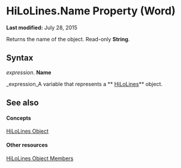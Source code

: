 
# HiLoLines.Name Property (Word)

 **Last modified:** July 28, 2015

Returns the name of the object. Read-only  **String**.

## Syntax

 _expression_. **Name**

 _expression_A variable that represents a  ** [HiLoLines](9f1ed891-7e95-8dd0-745a-ce28555284a9.md)** object.


## See also


#### Concepts


 [HiLoLines Object](9f1ed891-7e95-8dd0-745a-ce28555284a9.md)
#### Other resources


 [HiLoLines Object Members](435bbdbd-f0ca-5db8-fd3c-39bbb8ba25f3.md)
